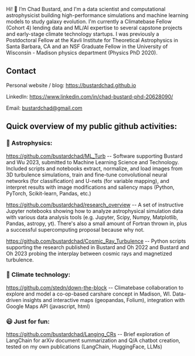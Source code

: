 Hi! 👋 I’m Chad Bustard, and I'm a data scientist and computational astrophysicist building high-performance simulations and machine learning models to study galaxy evolution. I'm currently a Climatebase Fellow (Cohort 4) lending data and ML/AI expertise to several capstone projects and early-stage climate technology startups. I was previously a Postdoctoral Fellow at the Kavli Institute for Theoretical Astrophysics in Santa Barbara, CA and an NSF Graduate Fellow in the University of Wisconsin - Madison physics department (Physics PhD 2020). 

## Contact

Personal website / blog: <https://bustardchad.github.io>

LinkedIn: <https://www.linkedin.com/in/chad-bustard-phd-20628090/>

Email: bustardchad@gmail.com


## Quick overview of my public github activities:

### 💫 Astrophysics:

<https://github.com/bustardchad/ML_Turb> -- Software supporting Bustard and Wu 2023, submitted to Machine Learning Science and Technology. Included scripts and notebooks extract, normalize, and load images from 3D turbulence simulations, train and fine-tune convolutional neural networks (for classification) and U-nets (for variable mapping), and interpret results with image modifications and saliency maps (Python, PyTorch, Scikit-learn, Pandas, etc.) 

<https://github.com/bustardchad/research_overview> -- A set of instructive Jupyter notebooks showing how to analyze astrophysical simulation data with various data analysis tools (e.g. Jupyter, Scipy, Numpy, Matplotlib, Pandas, astropy, yt). There's also a small amount of Fortran thrown in, plus a successful supercomputing proposal because why not. 

<https://github.com/bustardchad/Cosmic_Ray_Turbulence> -- Python scripts supporting the research published in Bustard and Oh 2022 and Bustard and Oh 2023 probing the interplay between cosmic rays and magnetized turbulence.

### 🌲 Climate technology:

<https://github.com/stedn/down-the-block> -- Climatebase collaboration to explore and model a co-op-based carshare concept in Madison, WI. Data-driven insights and interactive maps (geopandas, Folium), integration with Google Maps API (javascript, html) 

### 😃 Just for fun:

<https://github.com/bustardchad/Langing_CRs> -- Brief exploration of LangChain for arXiv document summarization and Q/A chatbot creation, tested on my own publications (LangChain, HuggingFace, LLMs)


<!---
bustardchad/bustardchad is a ✨ special ✨ repository because its `README.md` (this file) appears on your GitHub profile.
You can click the Preview link to take a look at your changes.
--->
